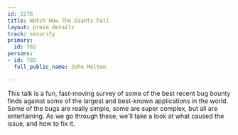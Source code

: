 ```yaml
---
id: 1276
title: Watch How The Giants Fall
layout: preso_details
track: security
primary:
  id: 702
persons:
- id: 702
  full_public_name: John Melton

---
```

This talk is a fun, fast-moving survey of some of the best recent bug bounty finds against some of the largest and best-known applications in the world. Some of the bugs are really simple, some are super complex, but all are entertaining. As we go through these, we'll take a look at what caused the issue, and how to fix it. 